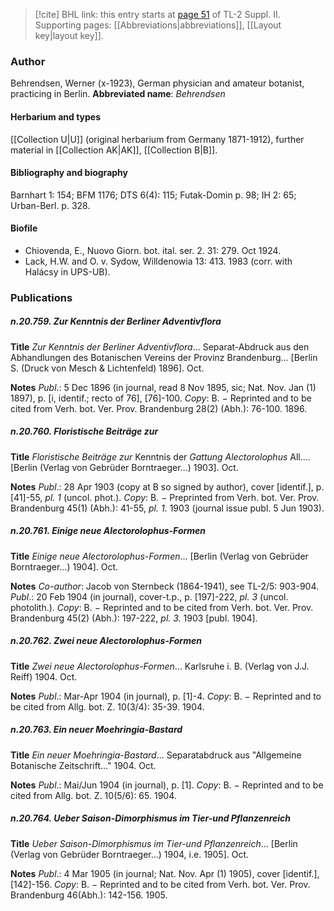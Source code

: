 > [!cite] BHL link: this entry starts at [page 51](https://www.biodiversitylibrary.org/page/33265248) of TL-2 Suppl. II.
> Supporting pages: [[Abbreviations|abbreviations]], [[Layout key|layout key]].

### Author

Behrendsen, Werner (x-1923), German physician and amateur botanist, practicing in Berlin. 
**Abbreviated name**: *Behrendsen*

#### Herbarium and types

[[Collection U|U]] (original herbarium from Germany 1871-1912), further material in [[Collection AK|AK]], [[Collection B|B]].

#### Bibliography and biography

Barnhart 1: 154; BFM 1176; DTS 6(4): 115; Futak-Domin p. 98; IH 2: 65; Urban-Berl. p. 328.

#### Biofile

- Chiovenda, E., Nuovo Giorn. bot. ital. ser. 2. 31: 279. Oct 1924.
- Lack, H.W. and O. v. Sydow, Willdenowia 13: 413. 1983 (corr. with Halácsy in UPS-UB).

### Publications

##### n.20.759. Zur Kenntnis der Berliner Adventivflora

**Title**
*Zur Kenntnis der Berliner Adventivflora*... Separat-Abdruck aus den Abhandlungen des Botanischen Vereins der Provinz Brandenburg... \[Berlin S. (Druck von Mesch & Lichtenfeld) 1896\]. Oct.

**Notes**
*Publ*.: 5 Dec 1896 (in journal, read 8 Nov 1895, sic; Nat. Nov. Jan (1) 1897), p. \[i, identif.; recto of 76\], \[76\]-100. *Copy*: B. − Reprinted and to be cited from Verh. bot. Ver. Prov. Brandenburg 28(2) (Abh.): 76-100. 1896.

##### n.20.760. Floristische Beiträge zur

**Title**
*Floristische Beiträge zur* Kenntnis der *Gattung Alectorolophus* All.... \[Berlin (Verlag von Gebrüder Borntraeger...) 1903\]. Oct.

**Notes**
*Publ*.: 28 Apr 1903 (copy at B so signed by author), cover \[identif.\], p. \[41\]-55, *pl. 1* (uncol. phot.). *Copy*: B. − Preprinted from Verh. bot. Ver. Prov. Brandenburg 45(1) (Abh.): 41-55, *pl. 1.* 1903 (journal issue publ. 5 Jun 1903).

##### n.20.761. Einige neue Alectorolophus-Formen

**Title**
*Einige neue Alectorolophus-Formen*... \[Berlin (Verlag von Gebrüder Borntraeger...) 1904\]. Oct.

**Notes**
*Co-author*: Jacob von Sternbeck (1864-1941), see TL-2/5: 903-904.
*Publ*.: 20 Feb 1904 (in journal), cover-t.p., p. \[197\]-222, *pl. 3* (uncol. photolith.). *Copy*: B. − Reprinted and to be cited from Verh. bot. Ver. Prov. Brandenburg 45(2) (Abh.): 197-222, *pl. 3.* 1903 \[publ. 1904\].

##### n.20.762. Zwei neue Alectorolophus-Formen

**Title**
*Zwei neue Alectorolophus-Formen*... Karlsruhe i. B. (Verlag von J.J. Reiff) 1904. Oct.

**Notes**
*Publ*.: Mar-Apr 1904 (in journal), p. \[1\]-4. *Copy*: B. − Reprinted and to be cited from Allg. bot. Z. 10(3/4): 35-39. 1904.

##### n.20.763. Ein neuer Moehringia-Bastard

**Title**
*Ein neuer Moehringia-Bastard*... Separatabdruck aus "Allgemeine Botanische Zeitschrift..." 1904. Oct.

**Notes**
*Publ*.: Mai/Jun 1904 (in journal), p. \[1\]. *Copy*: B. − Reprinted and to be cited from Allg. bot. Z. 10(5/6): 65. 1904.

##### n.20.764. Ueber Saison-Dimorphismus im Tier-und Pflanzenreich

**Title**
*Ueber Saison-Dimorphismus im Tier-und Pflanzenreich*... \[Berlin (Verlag von Gebrüder Borntraeger...) 1904, i.e. 1905\]. Oct.

**Notes**
*Publ*.: 4 Mar 1905 (in journal; Nat. Nov. Apr (1) 1905), cover \[identif.\], \[142\]-156. *Copy*: B. − Reprinted and to be cited from Verh. bot. Ver. Prov. Brandenburg 46(Abh.): 142-156. 1905.

